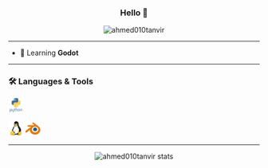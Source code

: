 <h3 align="center">Hello 👋</h3>

<p align="center">
  <img src="https://komarev.com/ghpvc/?username=ahmed010tanvir&label=👻&color=0e75b6&style=flat" alt="ahmed010tanvir" />
</p>

---

- 🌱 Learning **Godot**

---

<h3 align="left">🛠 Languages & Tools</h3>

<p align="left">
  <img src="https://raw.githubusercontent.com/devicons/devicon/master/icons/python/python-original-wordmark.svg" width="30" alt="Python" />
</p>
<p align="left">
  <img src="https://raw.githubusercontent.com/devicons/devicon/master/icons/linux/linux-original.svg" width="30" alt="Linux" />
  <img src="https://raw.githubusercontent.com/devicons/devicon/master/icons/blender/blender-original.svg" width="30" alt="Blender" />
</p>

---

<p align="center">
  <img src="https://github-readme-stats.vercel.app/api?username=ahmed010tanvir&show_icons=true&theme=transparent&hide_border=true&bg_color=00000000&title_color=00ffe0&text_color=add8e6&icon_color=00ffe0&ring_color=00ffe0" alt="ahmed010tanvir stats" />
</p>
